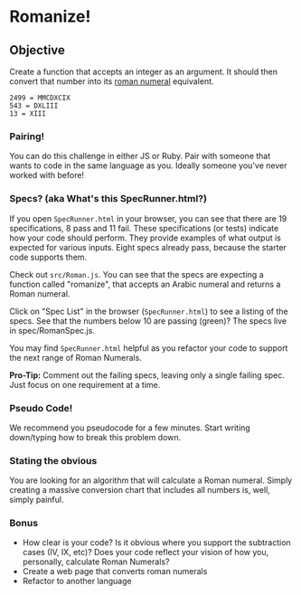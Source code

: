 <!--9:05 10 minutes -->

# Romanize!

## Objective
Create a function that accepts an integer as an argument. It should then convert that number into its [roman numeral](https://en.wikipedia.org/wiki/Roman_numerals) equivalent.

```
2499 = MMCDXCIX
543 = DXLIII
13 = XIII
```

### Pairing!

You can do this challenge in either JS or Ruby. Pair with someone that wants to code in the same language as you. Ideally someone you've never worked with before!

### Specs? (aka What's this SpecRunner.html?)

If you open `SpecRunner.html` in your browser, you can see that there are 19 specifications, 8 pass and 11 fail.  These specifications (or tests) indicate how your code should perform.  They provide examples of what output is expected for various inputs. Eight specs already pass, because the starter code supports them.

Check out `src/Roman.js`.  You can see that the specs are expecting a function called "romanize", that accepts an Arabic numeral and returns a Roman numeral.

Click on "Spec List" in the browser (`SpecRunner.html`) to see a listing of the specs. See that the numbers below 10 are passing (green)?  The specs live in spec/RomanSpec.js.

You may find `SpecRunner.html` helpful as you refactor your code to support the next range of Roman Numerals.

**Pro-Tip:** Comment out the failing specs, leaving only a single failing spec.  Just focus on one requirement at a time.

<!--9:15 5 minutes -->

### Pseudo Code!

We recommend you pseudocode for a few minutes. Start writing down/typing how to break this problem down.

### Stating the obvious

You are looking for an algorithm that will calculate a Roman numeral.  Simply creating a massive conversion chart that includes all numbers is, well, simply painful.

<!--9:20 20 minutes Code out solution -->

### Bonus

- How clear is your code?  Is it obvious where you support the subtraction cases (IV, IX, etc)?  Does your code reflect your vision of how you, personally, calculate Roman Numerals?
- Create a web page that converts roman numerals
- Refactor to another language
